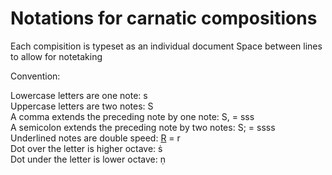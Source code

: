 # Notations for carnatic compositions

Each compisition is typeset as an individual document
Space between lines to allow for notetaking 

Convention: <br/>

Lowercase letters are one note: s <br/>
Uppercase letters are two notes: S <br/>
A comma extends the preceding note by one note: S, = sss <br/>
A semicolon extends the preceding note by two notes: S; = ssss <br/>
Underlined notes are double speed: <ins>R</ins> = r <br/>
Dot over the letter is higher octave: &#7777; <br/>
Dot under the letter is lower octave: &#7751; <br/>
